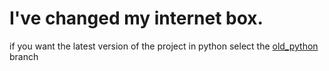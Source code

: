 # I've changed my internet box. 
if you want the latest version of the project in python select the [old_python](https://github.com/mlemiam/omodem-cli/tree/old_python) branch
